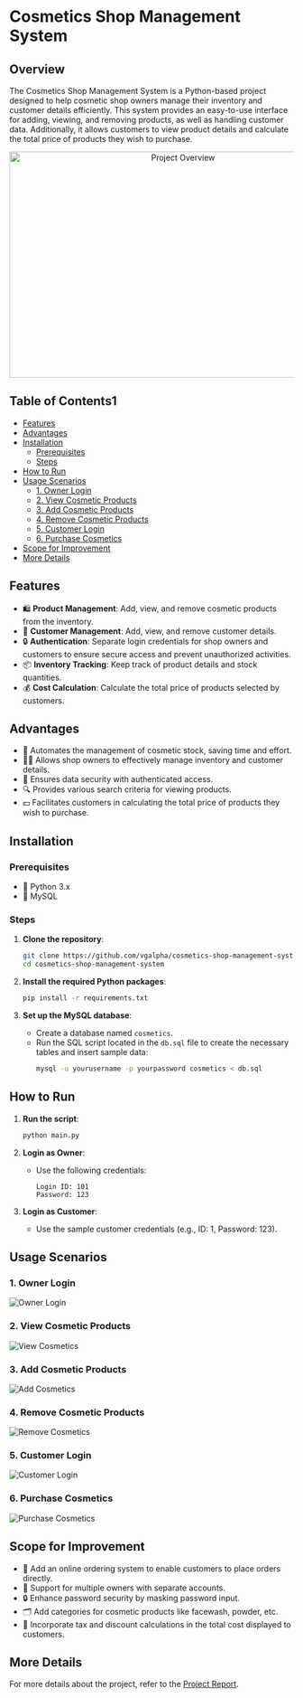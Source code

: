# Cosmetics Shop Management System

## Overview

The Cosmetics Shop Management System is a Python-based project designed to help cosmetic shop owners manage their inventory and customer details efficiently. This system provides an easy-to-use interface for adding, viewing, and removing products, as well as handling customer data. Additionally, it allows customers to view product details and calculate the total price of products they wish to purchase.

<p align="center">
  <img src="static/images/project_overview.jpg" alt="Project Overview" width="600" height="400">
</p>

## Table of Contents1

- [Features](#features)
- [Advantages](#advantages)
- [Installation](#installation)
    - [Prerequisites](#prerequisites)
    - [Steps](#steps)
- [How to Run](#how-to-run)
- [Usage Scenarios](#usage-scenarios)
    - [1. Owner Login](#1-owner-login)
    - [2. View Cosmetic Products](#2-view-cosmetic-products)
    - [3. Add Cosmetic Products](#3-add-cosmetic-products)
    - [4. Remove Cosmetic Products](#4-remove-cosmetic-products)
    - [5. Customer Login](#5-customer-login)
    - [6. Purchase Cosmetics](#6-purchase-cosmetics)
- [Scope for Improvement](#scope-for-improvement)
- [More Details](#more-details)

## Features

- 🛍️ **Product Management**: Add, view, and remove cosmetic products from the inventory.
- 👥 **Customer Management**: Add, view, and remove customer details.
- 🔒 **Authentication**: Separate login credentials for shop owners and customers to ensure secure access and prevent unauthorized activities.
- 📦 **Inventory Tracking**: Keep track of product details and stock quantities.
- 💰 **Cost Calculation**: Calculate the total price of products selected by customers.

## Advantages

- 🚀 Automates the management of cosmetic stock, saving time and effort.
- 🧑‍💼 Allows shop owners to effectively manage inventory and customer details.
- 🔐 Ensures data security with authenticated access.
- 🔍 Provides various search criteria for viewing products.
- 💵 Facilitates customers in calculating the total price of products they wish to purchase.

## Installation

### Prerequisites

- 🐍 Python 3.x
- 🐬 MySQL

### Steps

1. **Clone the repository**:
    ```sh
    git clone https://github.com/vgalpha/cosmetics-shop-management-system.git
    cd cosmetics-shop-management-system
    ```

2. **Install the required Python packages**:
    ```sh
    pip install -r requirements.txt
    ```

3. **Set up the MySQL database**:
    - Create a database named `cosmetics`.
    - Run the SQL script located in the `db.sql` file to create the necessary tables and insert sample data:
      ```sh
      mysql -u yourusername -p yourpassword cosmetics < db.sql
      ```

## How to Run

1. **Run the script**:
    ```sh
    python main.py
    ```

2. **Login as Owner**:
    - Use the following credentials:
      ```
      Login ID: 101
      Password: 123
      ```

3. **Login as Customer**:
    - Use the sample customer credentials (e.g., ID: 1, Password: 123).

## Usage Scenarios

### 1. Owner Login

![Owner Login](static/images/owner_login.png) <!-- Page 17 -->

### 2. View Cosmetic Products

![View Cosmetics](static/images/view_cosmetics.png) <!-- Page 18 -->

### 3. Add Cosmetic Products

![Add Cosmetics](static/images/add_cosmetics.png) <!-- Page 19 -->

### 4. Remove Cosmetic Products

![Remove Cosmetics](static/images/remove_cosmetics.png) <!-- Page 20 -->

### 5. Customer Login

![Customer Login](static/images/customer_login.png) <!-- Page 21 -->

### 6. Purchase Cosmetics

![Purchase Cosmetics](static/images/purchase_cosmetics.png) <!-- Page 22 -->

## Scope for Improvement

- 🛒 Add an online ordering system to enable customers to place orders directly.
- 👥 Support for multiple owners with separate accounts.
- 🔒 Enhance password security by masking password input.
- 🗂️ Add categories for cosmetic products like facewash, powder, etc.
- 🧾 Incorporate tax and discount calculations in the total cost displayed to customers.

## More Details

For more details about the project, refer to the [Project Report](https://github.com/vgalpha/cosmetics-shop-management-system/blob/main/Cosmetics_Shop_Project_Report.pdf).
